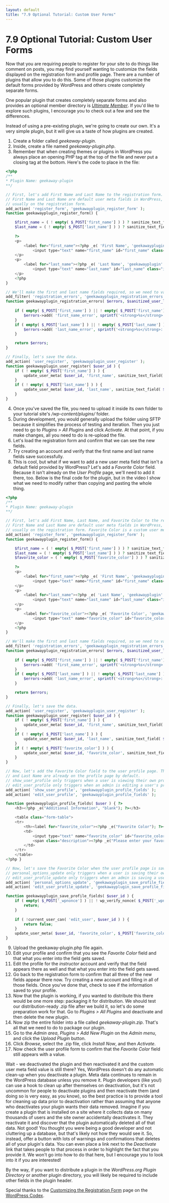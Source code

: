 ```yaml
---
layout: default
title: "7.9 Optional Tutorial: Custom User Forms"
---
```


# 7.9 Optional Tutorial: Custom User Forms

Now that you are requiring people to register for your site to do things like comment on posts, you may find yourself wanting to customize the fields displayed on the registration form and profile page. There are a number of plugins that allow you to do this. Some of those plugins customize the default forms provided by WordPress and others create completely separate forms.

One popular plugin that creates completely separate forms and also provides an optional member directory is [_Ultimate Member_](https://ultimatemember.com/). If you'd like to explore such plugins, I encourage you to check out a few and see the differences.

Instead of using a pre-existing plugin, we're going to create our own. It's a very simple plugin, but it will give us a taste of how plugins are created.

1. Create a folder called _geekaway-plugin_.
2. Inside, create a file named _geekaway-plugin.php_.
3. Remember that when creating themes or plugins in WordPress you always place an opening PHP tag at the top of the file and never put a closing tag at the bottom. Here's the code to place in the file:

```php
<?php
/**
* Plugin Name: geekaway-plugin
**/

// First, let's add First Name and Last Name to the registration form. 
// First Name and Last Name are default user meta fields in WordPress, but they aren't 
// usually on the registration form.
add_action( 'register_form', 'geekawayplugin_register_form' );
function geekawayplugin_register_form() {

    $first_name = ( ! empty( $_POST['first_name'] ) ) ? sanitize_text_field( $_POST['first_name'] ) : '';
    $last_name = ( ! empty( $_POST['last_name'] ) ) ? sanitize_text_field( $_POST['last_name'] ) : '';
        
    ?>
    <p>
        <label for="first_name"><?php _e( 'First Name', 'geekawayplugin' ) ?><br />
            <input type="text" name="first_name" id="first_name" class="input" value="<?php echo esc_attr(  $first_name  ); ?>" size="25" /></label>
    </p>
    <p>
        <label for="last_name"><?php _e( 'Last Name', 'geekawayplugin' ) ?><br />
            <input type="text" name="last_name" id="last_name" class="input" value="<?php echo esc_attr(  $last_name  ); ?>" size="25" /></label>
    </p>
    <?php
}

// We'll make the first and last name fields required, so we need to validate them.
add_filter( 'registration_errors', 'geekawayplugin_registration_errors', 10, 3 );
function geekawayplugin_registration_errors( $errors, $sanitized_user_login, $user_email ) {
    
    if ( empty( $_POST['first_name'] ) || ! empty( $_POST['first_name'] ) && trim( $_POST['first_name'] ) == '' ) {
        $errors->add( 'first_name_error', sprintf('<strong>%s</strong>: %s',__( 'ERROR', 'geekawayplugin' ),__( 'You must include a first name.', 'geekawayplugin' ) ) );
    }
    if ( empty( $_POST['last_name'] ) || ! empty( $_POST['last_name'] ) && trim( $_POST['last_name'] ) == '' ) {
        $errors->add( 'last_name_error', sprintf('<strong>%s</strong>: %s',__( 'ERROR', 'geekawayplugin' ),__( 'You must include a last name.', 'geekawayplugin' ) ) );
    }

    return $errors;
}

// Finally, let's save the data.
add_action( 'user_register', 'geekawayplugin_user_register' );
function geekawayplugin_user_register( $user_id ) {
    if ( ! empty( $_POST['first_name'] ) ) {
        update_user_meta( $user_id, 'first_name', sanitize_text_field( $_POST['first_name'] ) );
    }
    if ( ! empty( $_POST['last_name'] ) ) {
        update_user_meta( $user_id, 'last_name', sanitize_text_field( $_POST['last_name'] ) );
    }
}
```

4. Once you've saved the file, you need to upload it inside its own folder to your tutorial site's _/wp-content/plugins/_ folder.
5. During development, you would generally upload the folder using SFTP because it simplifies the process of testing and iteration. Then you just need to go to _Plugins > All Plugins_ and click _Activate_. At that point, if you make changes, all you need to do is re-upload the file.
6. Let's load the registration form and confirm that we can see the new fields.
7. Try creating an account and verify that the first name and last name fields save successfully.
8. This is cool, but what if we want to add a new user meta field that isn't a default field provided by WordPress? Let's add a _Favorite Color_ field. Because it isn't already on the _User Profile_ page, we'll need to add it there, too. Below is the final code for the plugin, but in the video I show what we need to modify rather than copying and pasting the whole thing.

```php
<?php
/**
* Plugin Name: geekaway-plugin
**/

// First, let's add First Name, Last Name, and Favorite Color to the registration form. 
// First Name and Last Name are default user meta fields in WordPress, but they aren't 
// usually on the registration form. Favorite Color is a custom user meta field.
add_action( 'register_form', 'geekawayplugin_register_form' );
function geekawayplugin_register_form() {

    $first_name = ( ! empty( $_POST['first_name'] ) ) ? sanitize_text_field( $_POST['first_name'] ) : '';
    $last_name = ( ! empty( $_POST['last_name'] ) ) ? sanitize_text_field( $_POST['last_name'] ) : '';
    $favorite_color = ( ! empty( $_POST['favorite_color'] ) ) ? sanitize_text_field( $_POST['favorite_color'] ) : '';
        
    ?>
    <p>
        <label for="first_name"><?php _e( 'First Name', 'geekawayplugin' ) ?><br />
            <input type="text" name="first_name" id="first_name" class="input" value="<?php echo esc_attr(  $first_name  ); ?>" size="25" /></label>
    </p>
    <p>
        <label for="last_name"><?php _e( 'Last Name', 'geekawayplugin' ) ?><br />
            <input type="text" name="last_name" id="last_name" class="input" value="<?php echo esc_attr(  $last_name  ); ?>" size="25" /></label>
    </p>
    <p>
        <label for="favorite_color"><?php _e( 'Favorite Color', 'geekawayplugin' ) ?><br />
            <input type="text" name="favorite_color" id="favorite_color" class="input" value="<?php echo esc_attr(  $favorite_color  ); ?>" size="25" /></label>
    </p>
    <?php
}

// We'll make the first and last name fields required, so we need to validate them.
add_filter( 'registration_errors', 'geekawayplugin_registration_errors', 10, 3 );
function geekawayplugin_registration_errors( $errors, $sanitized_user_login, $user_email ) {
    
    if ( empty( $_POST['first_name'] ) || ! empty( $_POST['first_name'] ) && trim( $_POST['first_name'] ) == '' ) {
        $errors->add( 'first_name_error', sprintf('<strong>%s</strong>: %s',__( 'ERROR', 'geekawayplugin' ),__( 'You must include a first name.', 'geekawayplugin' ) ) );
    }
    if ( empty( $_POST['last_name'] ) || ! empty( $_POST['last_name'] ) && trim( $_POST['last_name'] ) == '' ) {
        $errors->add( 'last_name_error', sprintf('<strong>%s</strong>: %s',__( 'ERROR', 'geekawayplugin' ),__( 'You must include a last name.', 'geekawayplugin' ) ) );
    }

    return $errors;
}

// Finally, let's save the data.
add_action( 'user_register', 'geekawayplugin_user_register' );
function geekawayplugin_user_register( $user_id ) {
    if ( ! empty( $_POST['first_name'] ) ) {
        update_user_meta( $user_id, 'first_name', sanitize_text_field( $_POST['first_name'] ) );
    }
    if ( ! empty( $_POST['last_name'] ) ) {
        update_user_meta( $user_id, 'last_name', sanitize_text_field( $_POST['last_name'] ) );
    }
    if ( ! empty( $_POST['favorite_color'] ) ) {
        update_user_meta( $user_id, 'favorite_color', sanitize_text_field( $_POST['favorite_color'] ) );
    }
}

// Now, let's add the Favorite Color field to the user profile page. The First Name 
// and Last Name are already on the profile page by default.
// show_user_profile only triggers when a user is viewing their own profile page.
// edit_user_profile only triggers when an admin is editing a user's profile page.
add_action( 'show_user_profile', 'geekawayplugin_profile_fields' );
add_action( 'edit_user_profile', 'geekawayplugin_profile_fields' );

function geekawayplugin_profile_fields( $user ) { ?>
    <h3><?php _e("Additional Information", "blank"); ?></h3>

    <table class="form-table">
    <tr>
        <th><label for="favorite_color"><?php _e("Favorite Color"); ?></label></th>
        <td>
            <input type="text" name="favorite_color" id="favorite_color" value="<?php echo esc_attr( get_the_author_meta( 'favorite_color', $user->ID ) ); ?>" class="regular-text" /><br />
            <span class="description"><?php _e("Please enter your favorite color."); ?></span>
        </td>
    </tr>
    </table>
<?php }

// Now, let's save the Favorite Color when the user profile page is saved.
// personal_options_update only triggers when a user is saving their own profile page.
// edit_user_profile_update only triggers when an admin is saving a user's profile page.
add_action( 'personal_options_update', 'geekawayplugin_save_profile_fields' );
add_action( 'edit_user_profile_update', 'geekawayplugin_save_profile_fields' );

function geekawayplugin_save_profile_fields( $user_id ) {
    if ( empty( $_POST['_wpnonce'] ) || ! wp_verify_nonce( $_POST['_wpnonce'], 'update-user_' . $user_id ) ) {
        return;
    }
    
    if ( !current_user_can( 'edit_user', $user_id ) ) { 
        return false; 
    }
    update_user_meta( $user_id, 'favorite_color', $_POST['favorite_color'] );
}
```

9. Upload the geekaway-plugin.php file again.
10. Edit your profile and confirm that you see the _Favorite Color_ field and that what you enter into the field gets saved.
11. Edit the profile for the _instructor_ account and verify that the field appears there as well and that what you enter into the field gets saved.
12. Go back to the registration form to confirm that all three of the new fields appear there now. Try creating a new account and filling in all of those fields. Once you've done that, check to see if the information saved to your profile.
13. Now that the plugin is working, if you wanted to distribute this there would be one more step: packaging it for distribution. We should test our distribution-ready .zip file after we build it, so let's do some preparation work for that. Go to _Plugins > All Plugins_ and deactivate and then delete the new plugin.
14. Now zip the entire folder into a file called _geekaway-plugin.zip_. That's all that we need to do to package our plugin.
15. Go to the _Admin area_, _Plugins > Add New Plugin_ on the _Admin menu_, and click the _Upload Plugin_ button.
16. Click _Browse_, select the .zip file, click _Install Now_, and then _Activate_.
17. Now check the user profile form to confirm that the _Favorite Color_ field still appears with a value.

Wait - we deactivated the plugin and then reactivated it and the custom user meta field value is still there? Yes, WordPress doesn't do any automatic clean-up when you deactivate a plugin. Meta data continues to remain in the WordPress database unless you remove it. Plugin developers (like you!) can use a hook to clean up after themselves on deactivation, but it's not uncommon for people to deactivate plugins and then reactivate them (and doing so is very easy, as you know), so the best practice is to provide a tool for cleaning up data prior to deactivation rather than assuming that anyone who deactivates your plugin wants their data removed. Imagine if you create a plugin that is installed on a site where it collects data on many thousands of users and the site owner accidentally deactivates it. They reactivate it and discover that the plugin automatically deleted all of that data. Not good! You thought you were being a good developer and not cluttering up a database, but that's likely not how they would see it. So, instead, offer a button with lots of warnings and confirmations that deletes all of your plugin's data. You can even place a link next to the _Deactivate_ link that takes people to that process in order to highlight the fact that you provide it. We won't go into how to do that here, but I encourage you to look into it if you are interested!

By the way, if you want to distribute a plugin in the _WordPress.org Plugin Directory_ or another plugin directory, you will likely be required to include other fields in the plugin header.

Special thanks to the [Customizing the Registration Form](https://codex.wordpress.org/Customizing_the_Registration_Form) page on the [WordPress Codex](https://codex.wordpress.org/).
